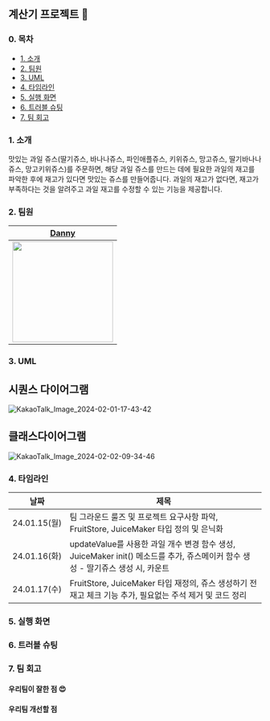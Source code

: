 ## 계산기 프로젝트 📱

### 0. 목차
- [1. 소개](#1.-소개)  
- [2. 팀원](#2.-팀원)  
- [3. UML](#3.-UML)  
- [4. 타임라인](#4.-타임라인)  
- [5. 실행 화면](#5.-실행-화면)    
- [6. 트러블 슈팅](#6.-트러블-슈팅)    
- [7. 팀 회고](#7.-팀-회고)
  
### 1. 소개
맛있는 과일 쥬스(딸기쥬스, 바나나쥬스, 파인애플쥬스, 키위쥬스, 망고쥬스, 딸기바나나쥬스, 망고키위쥬스)를 주문하면, 해당 과일 쥬스를 만드는 데에 필요한 과일의 재고를 파악한 후에 재고가 있다면 맛있는 쥬스를 만들어줍니다. 과일의 재고가 없다면, 재고가 부족하다는 것을 알려주고 과일 재고를 수정할 수 있는 기능을 제공합니다.

### 2. 팀원
| [Danny](https://github.com/dannykim1215) |
| --- |
| <img src="https://avatars.githubusercontent.com/u/154333967?v=4" width="200"> |

### 3. UML
## 시퀀스 다이어그램
![KakaoTalk_Image_2024-02-01-17-43-42](https://github.com/dannykim1215/ios-juice-maker/assets/154333967/1483ab83-ebd7-46fe-9685-6407f0f05dd3)

## 클래스다이어그램
![KakaoTalk_Image_2024-02-02-09-34-46](https://github.com/dannykim1215/ios-juice-maker/assets/154333967/74b1863d-a9d5-4f08-9646-719d26461a2e)

### 4. 타임라인
| 날짜 | 제목 |
| --- | --- |
| 24.01.15(월) | 팀 그라운드 룰즈 및 프로젝트 요구사항 파악, FruitStore, JuiceMaker 타입 정의 및 은닉화 |
| 24.01.16(화) | updateValue를 사용한 과일 개수 변경 함수 생성, JuiceMaker init() 메소드를 추가, 쥬스메이커 함수 생성 - 딸기쥬스 생성 시, 카운트 |
| 24.01.17(수) | FruitStore, JuiceMaker 타입 재정의, 쥬스 생성하기 전 재고 체크 기능 추가, 필요없는 주석 제거 및 코드 정리  |

### 5. 실행 화면

### 6. 트러블 슈팅

### 7. 팀 회고
#### 우리팀이 잘한 점 😍

#### 우리팀 개선할 점


